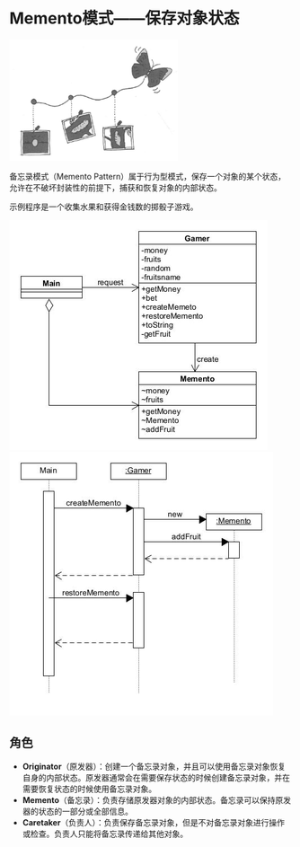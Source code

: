 # Memento模式——保存对象状态

<img src="asset/sketch.jpg"  width=300  alt="sketch"/>

备忘录模式（Memento Pattern）属于行为型模式，保存一个对象的某个状态，允许在不破坏封装性的前提下，捕获和恢复对象的内部状态。

示例程序是一个收集水果和获得金钱数的掷骰子游戏。

![memento](asset/memento.jpg)
![memento2](asset/memento2.jpg)
## 角色

* **Originator**（原发器）：创建一个备忘录对象，并且可以使用备忘录对象恢复自身的内部状态。原发器通常会在需要保存状态的时候创建备忘录对象，并在需要恢复状态的时候使用备忘录对象。
* **Memento**（备忘录）：负责存储原发器对象的内部状态。备忘录可以保持原发器的状态的一部分或全部信息。
* **Caretaker**（负责人）：负责保存备忘录对象，但是不对备忘录对象进行操作或检查。负责人只能将备忘录传递给其他对象。